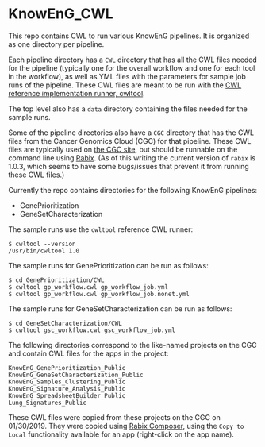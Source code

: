 # KnowEnG_CWL

This repo contains CWL to run various KnowEnG pipelines.  It is
organized as one directory per pipeline.

Each pipeline directory has a `CWL` directory that has all the CWL
files needed for the pipeline (typically one for the overall workflow
and one for each tool in the workflow), as well as YML files with the
parameters for sample job runs of the pipeline.  These CWL files are
meant to be run with the
[CWL reference implementation runner, cwltool](https://github.com/common-workflow-language/cwltool).

The top level also has a `data` directory containing the files needed
for the sample runs.

Some of the pipeline directories also have a `CGC` directory that has
the CWL files from the Cancer Genomics Cloud (CGC) for that pipeline.
These CWL files are typically used on
[the CGC site](https://cgc.sbgenomics.com/),
but should be runnable on the command line using
[Rabix](https://github.com/rabix/bunny/).
(As of this writing the current version of `rabix` is 1.0.3, which
seems to have some bugs/issues that prevent it from running these CWL
files.)

Currently the repo contains directories for the following KnowEnG
pipelines:

  * GenePrioritization
  * GeneSetCharacterization

The sample runs use the `cwltool` reference CWL runner:

```
$ cwltool --version
/usr/bin/cwltool 1.0
```

The sample runs for GenePrioritization can be run as follows:

```
$ cd GenePrioritization/CWL
$ cwltool gp_workflow.cwl gp_workflow_job.yml 
$ cwltool gp_workflow.cwl gp_workflow_job.nonet.yml 
```

The sample runs for GeneSetCharacterization can be run as follows:

```
$ cd GeneSetCharacterization/CWL
$ cwltool gsc_workflow.cwl gsc_workflow_job.yml 
```

The following directories correspond to the like-named projects on the
CGC and contain CWL files for the apps in the project:

```
KnowEnG_GenePrioritization_Public
KnowEnG_GeneSetCharacterization_Public
KnowEnG_Samples_Clustering_Public
KnowEnG_Signature_Analysis_Public
KnowEnG_SpreadsheetBuilder_Public
Lung_Signatures_Public
```

These CWL files were copied from these projects on the CGC on 01/30/2019.
They were copied using [Rabix Composer](http://rabix.io/), using the
`Copy to Local` functionality available for an app (right-click on the
app name).

